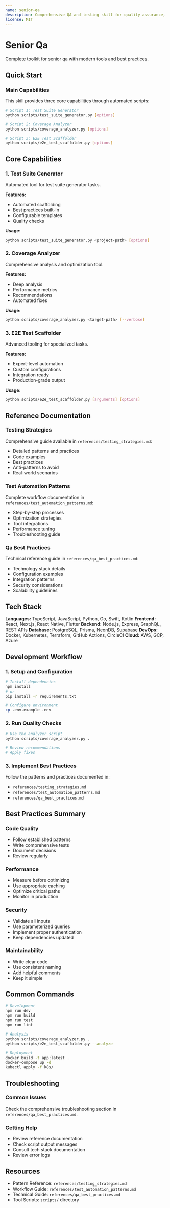 ```yaml
---
name: senior-qa
description: Comprehensive QA and testing skill for quality assurance, test automation, and testing strategies for ReactJS, NextJS, NodeJS applications. Includes test suite generation, coverage analysis, E2E testing setup, and quality metrics. Use when designing test strategies, writing test cases, implementing test automation, performing manual testing, or analyzing test coverage.
license: MIT
---
```


# Senior Qa

Complete toolkit for senior qa with modern tools and best practices.

## Quick Start

### Main Capabilities

This skill provides three core capabilities through automated scripts:

```bash
# Script 1: Test Suite Generator
python scripts/test_suite_generator.py [options]

# Script 2: Coverage Analyzer
python scripts/coverage_analyzer.py [options]

# Script 3: E2E Test Scaffolder
python scripts/e2e_test_scaffolder.py [options]
```

## Core Capabilities

### 1. Test Suite Generator

Automated tool for test suite generator tasks.

**Features:**
- Automated scaffolding
- Best practices built-in
- Configurable templates
- Quality checks

**Usage:**
```bash
python scripts/test_suite_generator.py <project-path> [options]
```

### 2. Coverage Analyzer

Comprehensive analysis and optimization tool.

**Features:**
- Deep analysis
- Performance metrics
- Recommendations
- Automated fixes

**Usage:**
```bash
python scripts/coverage_analyzer.py <target-path> [--verbose]
```

### 3. E2E Test Scaffolder

Advanced tooling for specialized tasks.

**Features:**
- Expert-level automation
- Custom configurations
- Integration ready
- Production-grade output

**Usage:**
```bash
python scripts/e2e_test_scaffolder.py [arguments] [options]
```

## Reference Documentation

### Testing Strategies

Comprehensive guide available in `references/testing_strategies.md`:

- Detailed patterns and practices
- Code examples
- Best practices
- Anti-patterns to avoid
- Real-world scenarios

### Test Automation Patterns

Complete workflow documentation in `references/test_automation_patterns.md`:

- Step-by-step processes
- Optimization strategies
- Tool integrations
- Performance tuning
- Troubleshooting guide

### Qa Best Practices

Technical reference guide in `references/qa_best_practices.md`:

- Technology stack details
- Configuration examples
- Integration patterns
- Security considerations
- Scalability guidelines

## Tech Stack

**Languages:** TypeScript, JavaScript, Python, Go, Swift, Kotlin
**Frontend:** React, Next.js, React Native, Flutter
**Backend:** Node.js, Express, GraphQL, REST APIs
**Database:** PostgreSQL, Prisma, NeonDB, Supabase
**DevOps:** Docker, Kubernetes, Terraform, GitHub Actions, CircleCI
**Cloud:** AWS, GCP, Azure

## Development Workflow

### 1. Setup and Configuration

```bash
# Install dependencies
npm install
# or
pip install -r requirements.txt

# Configure environment
cp .env.example .env
```

### 2. Run Quality Checks

```bash
# Use the analyzer script
python scripts/coverage_analyzer.py .

# Review recommendations
# Apply fixes
```

### 3. Implement Best Practices

Follow the patterns and practices documented in:
- `references/testing_strategies.md`
- `references/test_automation_patterns.md`
- `references/qa_best_practices.md`

## Best Practices Summary

### Code Quality
- Follow established patterns
- Write comprehensive tests
- Document decisions
- Review regularly

### Performance
- Measure before optimizing
- Use appropriate caching
- Optimize critical paths
- Monitor in production

### Security
- Validate all inputs
- Use parameterized queries
- Implement proper authentication
- Keep dependencies updated

### Maintainability
- Write clear code
- Use consistent naming
- Add helpful comments
- Keep it simple

## Common Commands

```bash
# Development
npm run dev
npm run build
npm run test
npm run lint

# Analysis
python scripts/coverage_analyzer.py .
python scripts/e2e_test_scaffolder.py --analyze

# Deployment
docker build -t app:latest .
docker-compose up -d
kubectl apply -f k8s/
```

## Troubleshooting

### Common Issues

Check the comprehensive troubleshooting section in `references/qa_best_practices.md`.

### Getting Help

- Review reference documentation
- Check script output messages
- Consult tech stack documentation
- Review error logs

## Resources

- Pattern Reference: `references/testing_strategies.md`
- Workflow Guide: `references/test_automation_patterns.md`
- Technical Guide: `references/qa_best_practices.md`
- Tool Scripts: `scripts/` directory
